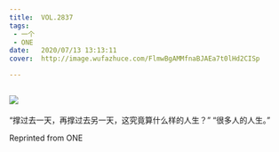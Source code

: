```yaml
---
title:	VOL.2837
tags:
 - 一个
 - ONE
date:	2020/07/13 13:13:11
cover:	http://image.wufazhuce.com/FlmwBgAMMfnaBJAEa7t0lHd2CISp

---
```

![](http://image.wufazhuce.com/FlmwBgAMMfnaBJAEa7t0lHd2CISp)
---

“撑过去一天，再撑过去另一天，这究竟算什么样的人生？” “很多人的人生。”​​​​
 
Reprinted from ONE
